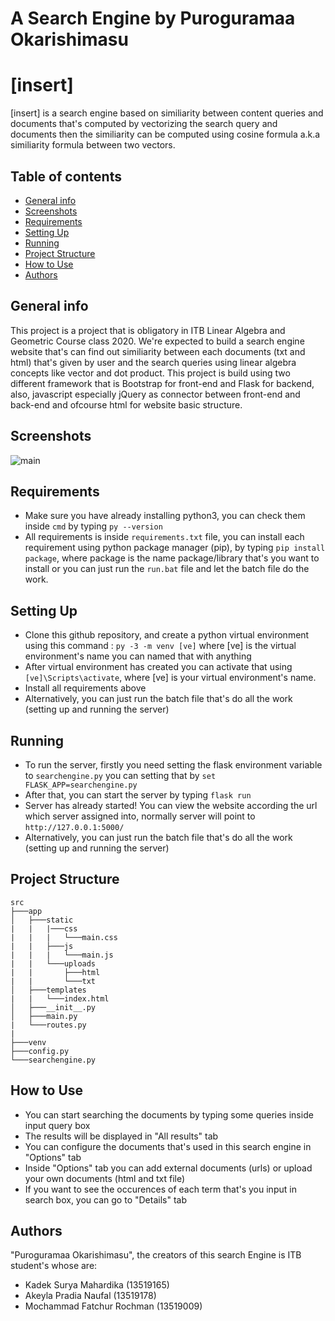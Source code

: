 # A Search Engine by Puroguramaa Okarishimasu

# [insert]
[insert] is a search engine based on similiarity between content queries and documents that's computed by vectorizing the search query and documents then the similiarity can be computed using cosine formula a.k.a similiarity formula between two vectors.

## Table of contents
* [General info](#general-info)
* [Screenshots](#screenshots)
* [Requirements](#requirements)
* [Setting Up](#setting-up)
* [Running](#running)
* [Project Structure](#project-structure)
* [How to Use](#how-to-use)
* [Authors](#authors)


## General info
This project is a project that is obligatory in ITB Linear Algebra and Geometric Course class 2020. We're expected to build a search engine website that's can find out similiarity between each documents (txt and html) that's given by user and the search queries using linear algebra concepts like vector and dot product. This project is build using two different framework that is Bootstrap for front-end and Flask for backend, also, javascript especially jQuery as connector between front-end and back-end and ofcourse html for website basic structure. 

## Screenshots
![main](./img/screenshot.png)

## Requirements
- Make sure you have already installing python3, you can check them inside `cmd` by typing `py --version`
- All requirements is inside `requirements.txt` file, you can install each requirement using python package manager (pip), by typing  `pip install package`, where package is the name package/library that's you want to install or you can just run the `run.bat` file and let the batch file do the work.

  
## Setting Up
- Clone this github repository, and create a python virtual environment using this command : `py -3 -m venv [ve]` where [ve] is the virtual environment's name you can named that with anything
- After virtual environment has created you can activate that using `[ve]\Scripts\activate`, where [ve] is your virtual environment's name.
- Install all requirements above
- Alternatively, you can just run the batch file that's do all the work (setting up and running the server)

## Running

- To run the server, firstly you need setting the flask environment variable to `searchengine.py` you can setting that by `set FLASK_APP=searchengine.py`
- After that, you can start the server by typing `flask run`
- Server has already started! You can view the website according the url which server assigned into, normally server will point to `http://127.0.0.1:5000/`
- Alternatively, you can just run the batch file that's do all the work (setting up and running the server)

## Project Structure

```
src
├───app
│   ├───static
|   |   |───css
|   |   |   └───main.css
|   |   ├───js
|   |   |   └───main.js
|   |   └───uploads
|   |       ├───html
|   |       └───txt
│   ├───templates
|   |   └───index.html
│   ├───__init__.py
│   ├───main.py
|   └───routes.py
|
├───venv
├───config.py
└───searchengine.py

```

## How to Use
- You can start searching the documents by typing some queries inside input query box
- The results will be displayed in "All results" tab
- You can configure the documents that's used in this search engine in "Options" tab
- Inside "Options" tab you can add external documents (urls) or upload your own documents (html and txt file)
- If you want to see the occurences of each term that's you input in search box, you can go to "Details" tab


## Authors
"Puroguramaa Okarishimasu", the creators of this search Engine is ITB student's whose are:
- Kadek Surya Mahardika (13519165)
- Akeyla Pradia Naufal (13519178)
- Mochammad Fatchur Rochman (13519009)




